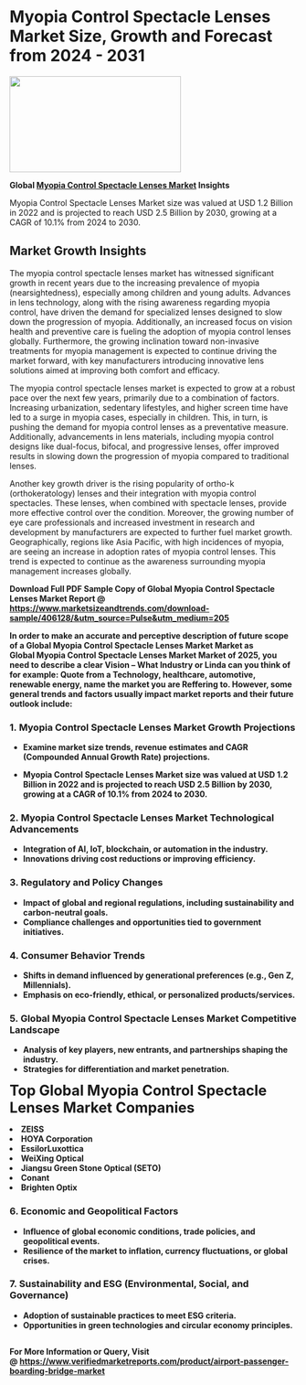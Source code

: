 <H1>Myopia Control Spectacle Lenses Market Size, Growth and Forecast from 2024 - 2031</H1><img class="aligncenter size-medium wp-image-584254" src="https://thirdeyenews.in/wp-content/uploads/2024/09/Global-Market-Research-300x168.jpeg" alt="" width="300" height="168" /><p><strong>Global&nbsp;<a href="https://www.marketsizeandtrends.com/download-sample/406128/&amp;utm_source=Pulse&amp;utm_medium=205">Myopia Control Spectacle Lenses Market</a> Insights</strong></p><p>Myopia Control Spectacle Lenses Market size was valued at USD 1.2 Billion in 2022 and is projected to reach USD 2.5 Billion by 2030, growing at a CAGR of 10.1% from 2024 to 2030.</p><p><h2>Market Growth Insights</h2> <p>The myopia control spectacle lenses market has witnessed significant growth in recent years due to the increasing prevalence of myopia (nearsightedness), especially among children and young adults. Advances in lens technology, along with the rising awareness regarding myopia control, have driven the demand for specialized lenses designed to slow down the progression of myopia. Additionally, an increased focus on vision health and preventive care is fueling the adoption of myopia control lenses globally. Furthermore, the growing inclination toward non-invasive treatments for myopia management is expected to continue driving the market forward, with key manufacturers introducing innovative lens solutions aimed at improving both comfort and efficacy.</p> <p><strong></strong></p> <p>The myopia control spectacle lenses market is expected to grow at a robust pace over the next few years, primarily due to a combination of factors. Increasing urbanization, sedentary lifestyles, and higher screen time have led to a surge in myopia cases, especially in children. This, in turn, is pushing the demand for myopia control lenses as a preventative measure. Additionally, advancements in lens materials, including myopia control designs like dual-focus, bifocal, and progressive lenses, offer improved results in slowing down the progression of myopia compared to traditional lenses.</p> <p>Another key growth driver is the rising popularity of ortho-k (orthokeratology) lenses and their integration with myopia control spectacles. These lenses, when combined with spectacle lenses, provide more effective control over the condition. Moreover, the growing number of eye care professionals and increased investment in research and development by manufacturers are expected to further fuel market growth. Geographically, regions like Asia Pacific, with high incidences of myopia, are seeing an increase in adoption rates of myopia control lenses. This trend is expected to continue as the awareness surrounding myopia management increases globally.</p> <p><strong></p><p><span class=""><strong>Download Full PDF Sample Copy of Global Myopia Control Spectacle Lenses Market Report</strong> @ <a href="https://www.marketsizeandtrends.com/download-sample/406128/&amp;utm_source=Pulse&amp;utm_medium=205" target="_blank">https://www.marketsizeandtrends.com/download-sample/406128/&amp;utm_source=Pulse&amp;utm_medium=205</a></span></p><p>In order to make an accurate and perceptive description of future scope of a Global&nbsp;Myopia Control Spectacle Lenses Market Market as Global&nbsp;Myopia Control Spectacle Lenses Market Market of 2025, you need to describe a clear Vision &ndash; What Industry or Linda can you think of for example: Quote from a Technology, healthcare, automotive, renewable energy, name the market you are Reffering to. However, some general trends and factors usually impact market reports and their future outlook include:</p><h3>1.&nbsp;<strong>Myopia Control Spectacle Lenses Market Growth Projections</strong></h3><ul><li>Examine market size trends, revenue estimates and CAGR (Compounded Annual Growth Rate) projections.</li><li><p>Myopia Control Spectacle Lenses Market size was valued at USD 1.2 Billion in 2022 and is projected to reach USD 2.5 Billion by 2030, growing at a CAGR of 10.1% from 2024 to 2030.</p></li></ul><h3>2.&nbsp;<strong>Myopia Control Spectacle Lenses Market Technological Advancements</strong></h3><ul><li>Integration of AI, IoT, blockchain, or automation in the industry.</li><li>Innovations driving cost reductions or improving efficiency.</li></ul><h3>3.&nbsp;<strong>Regulatory and Policy Changes</strong></h3><ul><li>Impact of global and regional regulations, including sustainability and carbon-neutral goals.</li><li>Compliance challenges and opportunities tied to government initiatives.</li></ul><h3>4.&nbsp;<strong>Consumer Behavior Trends</strong></h3><ul><li>Shifts in demand influenced by generational preferences (e.g., Gen Z, Millennials).</li><li>Emphasis on eco-friendly, ethical, or personalized products/services.</li></ul><h3>5.&nbsp;<strong>Global Myopia Control Spectacle Lenses Market Competitive Landscape</strong></h3><ul><li>Analysis of key players, new entrants, and partnerships shaping the industry.</li><li>Strategies for differentiation and market penetration.</li></ul><p data-pm-slice="1 1 []"><span style="color: inherit; font-family: inherit; font-size: 25px;">Top Global Myopia Control Spectacle Lenses Market Companies</span></p><div class="" data-test-id=""><p><li>ZEISS</li><li> HOYA Corporation</li><li> EssilorLuxottica</li><li> WeiXing Optical</li><li> Jiangsu Green Stone Optical (SETO)</li><li> Conant</li><li> Brighten Optix</li></p></div><h3>6.&nbsp;<strong>Economic and Geopolitical Factors</strong></h3><ul><li>Influence of global economic conditions, trade policies, and geopolitical events.</li><li>Resilience of the market to inflation, currency fluctuations, or global crises.</li></ul><h3>7.&nbsp;<strong>Sustainability and ESG (Environmental, Social, and Governance)</strong></h3><ul><li>Adoption of sustainable practices to meet ESG criteria.</li><li>Opportunities in green technologies and circular economy principles.</li></ul><h2><strong style="font-size: 14px;">For More Information or Query, Visit @&nbsp;</strong><a style="background-color: #ffffff; font-size: 14px;" href="https://www.marketsizeandtrends.com/report/myopia-control-spectacle-lenses-market/" target="_blank">https://www.verifiedmarketreports.com/product/airport-passenger-boarding-bridge-market</a></h2>
